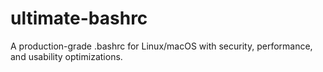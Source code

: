 # ultimate-bashrc
A production-grade .bashrc for Linux/macOS with security, performance, and usability optimizations.  
